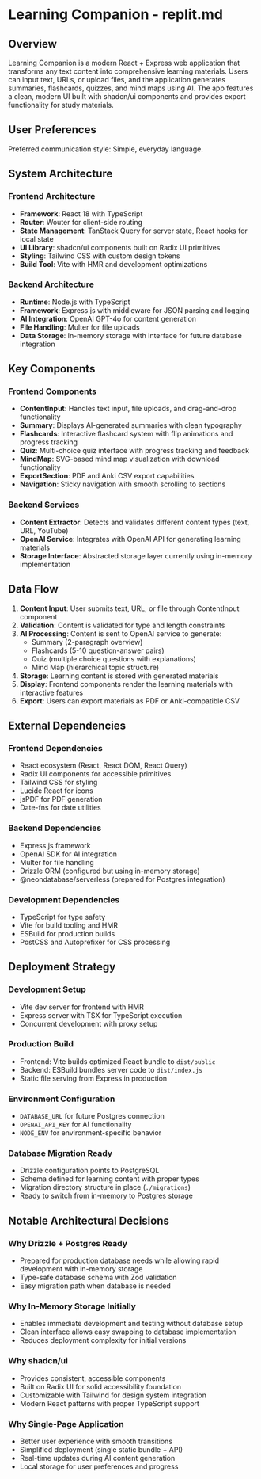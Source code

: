 # Learning Companion - replit.md

## Overview

Learning Companion is a modern React + Express web application that transforms any text content into comprehensive learning materials. Users can input text, URLs, or upload files, and the application generates summaries, flashcards, quizzes, and mind maps using AI. The app features a clean, modern UI built with shadcn/ui components and provides export functionality for study materials.

## User Preferences

Preferred communication style: Simple, everyday language.

## System Architecture

### Frontend Architecture
- **Framework**: React 18 with TypeScript
- **Router**: Wouter for client-side routing
- **State Management**: TanStack Query for server state, React hooks for local state
- **UI Library**: shadcn/ui components built on Radix UI primitives
- **Styling**: Tailwind CSS with custom design tokens
- **Build Tool**: Vite with HMR and development optimizations

### Backend Architecture
- **Runtime**: Node.js with TypeScript
- **Framework**: Express.js with middleware for JSON parsing and logging
- **AI Integration**: OpenAI GPT-4o for content generation
- **File Handling**: Multer for file uploads
- **Data Storage**: In-memory storage with interface for future database integration

## Key Components

### Frontend Components
- **ContentInput**: Handles text input, file uploads, and drag-and-drop functionality
- **Summary**: Displays AI-generated summaries with clean typography
- **Flashcards**: Interactive flashcard system with flip animations and progress tracking
- **Quiz**: Multi-choice quiz interface with progress tracking and feedback
- **MindMap**: SVG-based mind map visualization with download functionality
- **ExportSection**: PDF and Anki CSV export capabilities
- **Navigation**: Sticky navigation with smooth scrolling to sections

### Backend Services
- **Content Extractor**: Detects and validates different content types (text, URL, YouTube)
- **OpenAI Service**: Integrates with OpenAI API for generating learning materials
- **Storage Interface**: Abstracted storage layer currently using in-memory implementation

## Data Flow

1. **Content Input**: User submits text, URL, or file through ContentInput component
2. **Validation**: Content is validated for type and length constraints
3. **AI Processing**: Content is sent to OpenAI service to generate:
   - Summary (2-paragraph overview)
   - Flashcards (5-10 question-answer pairs)
   - Quiz (multiple choice questions with explanations)
   - Mind Map (hierarchical topic structure)
4. **Storage**: Learning content is stored with generated materials
5. **Display**: Frontend components render the learning materials with interactive features
6. **Export**: Users can export materials as PDF or Anki-compatible CSV

## External Dependencies

### Frontend Dependencies
- React ecosystem (React, React DOM, React Query)
- Radix UI components for accessible primitives
- Tailwind CSS for styling
- Lucide React for icons
- jsPDF for PDF generation
- Date-fns for date utilities

### Backend Dependencies
- Express.js framework
- OpenAI SDK for AI integration
- Multer for file handling
- Drizzle ORM (configured but using in-memory storage)
- @neondatabase/serverless (prepared for Postgres integration)

### Development Dependencies
- TypeScript for type safety
- Vite for build tooling and HMR
- ESBuild for production builds
- PostCSS and Autoprefixer for CSS processing

## Deployment Strategy

### Development Setup
- Vite dev server for frontend with HMR
- Express server with TSX for TypeScript execution
- Concurrent development with proxy setup

### Production Build
- Frontend: Vite builds optimized React bundle to `dist/public`
- Backend: ESBuild bundles server code to `dist/index.js`
- Static file serving from Express in production

### Environment Configuration
- `DATABASE_URL` for future Postgres connection
- `OPENAI_API_KEY` for AI functionality
- `NODE_ENV` for environment-specific behavior

### Database Migration Ready
- Drizzle configuration points to PostgreSQL
- Schema defined for learning content with proper types
- Migration directory structure in place (`./migrations`)
- Ready to switch from in-memory to Postgres storage

## Notable Architectural Decisions

### Why Drizzle + Postgres Ready
- Prepared for production database needs while allowing rapid development with in-memory storage
- Type-safe database schema with Zod validation
- Easy migration path when database is needed

### Why In-Memory Storage Initially
- Enables immediate development and testing without database setup
- Clean interface allows easy swapping to database implementation
- Reduces deployment complexity for initial versions

### Why shadcn/ui
- Provides consistent, accessible components
- Built on Radix UI for solid accessibility foundation
- Customizable with Tailwind for design system integration
- Modern React patterns with proper TypeScript support

### Why Single-Page Application
- Better user experience with smooth transitions
- Simplified deployment (single static bundle + API)
- Real-time updates during AI content generation
- Local storage for user preferences and progress